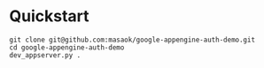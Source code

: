# Quickstart

```
git clone git@github.com:masaok/google-appengine-auth-demo.git
cd google-appengine-auth-demo
dev_appserver.py .
```
